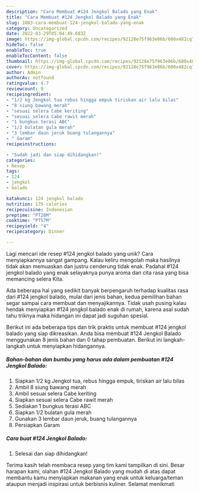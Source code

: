 ```yaml
---
description: "Cara Membuat #124 Jengkol Balado yang Enak"
title: "Cara Membuat #124 Jengkol Balado yang Enak"
slug: 1883-cara-membuat-124-jengkol-balado-yang-enak
category: Uncategorized
date: 2022-03-29T05:04:49.683Z
image: https://img-global.cpcdn.com/recipes/92128e75f963e06b/680x482cq70/124-jengkol-balado-foto-resep-utama.jpg
hideToc: false
enableToc: true
enableTocContent: false
thumbnail: https://img-global.cpcdn.com/recipes/92128e75f963e06b/680x482cq70/124-jengkol-balado-foto-resep-utama.jpg
cover: https://img-global.cpcdn.com/recipes/92128e75f963e06b/680x482cq70/124-jengkol-balado-foto-resep-utama.jpg
author: Admin
authorAv: notfound
ratingvalue: 4.7
reviewcount: 9
recipeingredient:
- "1/2 kg Jengkol tua rebus hingga empuk tiriskan air lalu bilas"
- "8 siung bawang merah"
- "sesuai selera Cabe keriting"
- "sesuai selera Cabe rawit merah"
- "1 bungkus terasi ABC"
- "1/2 bulatan gula merah"
- "3 lembar daun jeruk buang tulangannya"
- " Garam"
recipeinstructions:

- "Sudah jadi dan siap dihidangkan!"
categories:
- Resep
tags:
- 124
- jengkol
- balado

katakunci: 124 jengkol balado 
nutrition: 175 calories
recipecuisine: Indonesian
preptime: "PT28M"
cooktime: "PT57M"
recipeyield: "4"
recipecategory: Dinner

---
```





Lagi mencari ide resep #124 jengkol balado yang unik? Cara menyiapkannya sangat gampang. Kalau keliru mengolah maka hasilnya tidak akan memuaskan dan justru cenderung tidak enak. Padahal #124 jengkol balado yang enak selayaknya punya aroma dan cita rasa yang bisa memancing selera Kita.







Ada beberapa hal yang sedikit banyak berpengaruh terhadap kualitas rasa dari #124 jengkol balado, mulai dari jenis bahan, kedua pemilihan bahan segar sampai cara membuat dan menyajikannya. Tidak usah pusing kalau hendak menyiapkan #124 jengkol balado enak di rumah, karena asal sudah tahu triknya maka hidangan ini dapat jadi suguhan spesial.






Berikut ini ada beberapa tips dan trik praktis untuk membuat #124 jengkol balado yang siap dikreasikan. Anda bisa membuat #124 Jengkol Balado menggunakan 8 jenis bahan dan 0 tahap pembuatan. Berikut ini langkah-langkah untuk menyiapkan hidangannya.

<!--inarticleads1-->

##### Bahan-bahan dan bumbu yang harus ada dalam pembuatan #124 Jengkol Balado:

1. Siapkan 1/2 kg Jengkol tua, rebus hingga empuk, tiriskan air lalu bilas
1. Ambil 8 siung bawang merah
1. Ambil sesuai selera Cabe keriting
1. Siapkan sesuai selera Cabe rawit merah
1. Sediakan 1 bungkus terasi ABC
1. Siapkan 1/2 bulatan gula merah
1. Gunakan 3 lembar daun jeruk, buang tulangannya
1. Persiapkan  Garam




<!--inarticleads2-->

##### Cara buat #124 Jengkol Balado:


1. Selesai dan siap dihidangkan!



Terima kasih telah membaca resep yang tim kami tampilkan di sini. Besar harapan kami, olahan #124 Jengkol Balado yang mudah di atas dapat membantu kamu menyiapkan makanan yang enak untuk keluarga/teman ataupun menjadi inspirasi untuk berbisnis kuliner. Selamat menikmati
